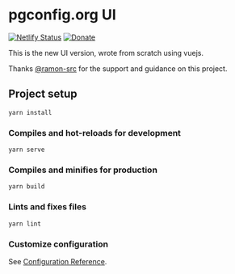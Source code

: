 # pgconfig.org UI
[![Netlify Status](https://api.netlify.com/api/v1/badges/52729dd5-3d3b-4314-867f-6f71b94c9002/deploy-status)](https://app.netlify.com/sites/pgconfig-ui-v2/deploys) [![Donate](https://img.shields.io/badge/Donate-PayPal-blue.svg?style=flat-square&maxAge=2592000)](https://www.paypal.com/cgi-bin/webscr?cmd=_s-xclick&hosted_button_id=L2MUTTNAQ57KN)


This is the new UI version, wrote from scratch using vuejs.

Thanks [@ramon-src](https://github.com/ramon-src) for the support and guidance on this project.

## Project setup
```
yarn install
```

### Compiles and hot-reloads for development
```
yarn serve
```

### Compiles and minifies for production
```
yarn build
```

### Lints and fixes files
```
yarn lint
```

### Customize configuration
See [Configuration Reference](https://cli.vuejs.org/config/).
